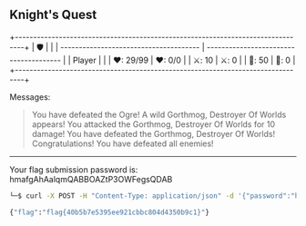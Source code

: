 ## Knight's Quest

+--------------------------------------------------------------------------------+
| 🛡                                     |                                        |
| -------------------------------------- | -------------------------------------- |
| Player                                 |                                        |
| ❤: 29/99                              | ❤: 0/0                                |
| ⚔: 10                                 | ⚔: 0                                  |
| 🏃: 50                                  | 🏃: 0                                   |
+--------------------------------------------------------------------------------+

Messages:
>You have defeated the Ogre!
> A wild Gorthmog, Destroyer Of Worlds appears!
> You attacked the Gorthmog, Destroyer Of Worlds for 10 damage!
> You have defeated the Gorthmog, Destroyer Of Worlds!
> Congratulations! You have defeated all enemies!
--------------------------------------------------------------------------------
 Your flag submission password is: hmafgAhAalqmQABBOAZtP3OWFegsQDAB


```sh
└─$ curl -X POST -H "Content-Type: application/json" -d '{"password":"hmafgAhAalqmQABBOAZtP3OWFegsQDAB"}' http://challenge.ctf.games:31268/submit

{"flag":"flag{40b5b7e5395ee921cbbc804d4350b9c1}"}
```
